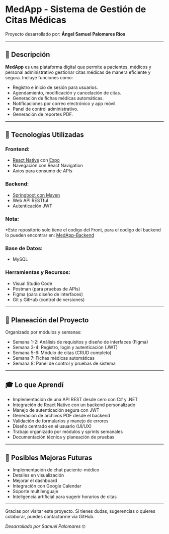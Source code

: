 # MedApp - Sistema de Gestión de Citas Médicas

Proyecto desarrollado por: **Ángel Samuel Palomares Ríos**

---

## 🚀 Descripción

**MedApp** es una plataforma digital que permite a pacientes, médicos y personal administrativo gestionar citas médicas de manera eficiente y segura. Incluye funciones como:

* Registro e inicio de sesión para usuarios.
* Agendamiento, modificación y cancelación de citas.
* Generación de fichas médicas automáticas.
* Notificaciones por correo electrónico y app móvil.
* Panel de control administrativo.
* Generación de reportes PDF.

---

## 🤖 Tecnologías Utilizadas

### Frontend:

* [React Native](https://reactnative.dev/) con [Expo](https://expo.dev/)
* Navegación con React Navigation
* Axios para consumo de APIs

### Backend:

* [Springboot con Maven](https://spring.io/)
* Web API RESTful
* Autenticación JWT

### Nota:

*Este repositorio solo tiene el codigo del Front, para el codigo del backend lo pueden encontrar en: [MedApp-Backend](https://github.com/SamuelPrrr/IngSoftware-Back-MedApp)

### Base de Datos:

* MySQL

### Herramientas y Recursos:

* Visual Studio Code
* Postman (para pruebas de APIs)
* Figma (para diseño de interfaces)
* Git y GitHub (control de versiones)

---

## 📆 Planeación del Proyecto

Organizado por módulos y semanas:

* Semana 1-2: Análisis de requisitos y diseño de interfaces (Figma)
* Semana 3-4: Registro, login y autenticación (JWT)
* Semana 5-6: Módulo de citas (CRUD completo)
* Semana 7: Fichas médicas automáticas
* Semana 8: Panel de control y pruebas de sistema

---

## 🎓 Lo que Aprendí

* Implementación de una API REST desde cero con C# y .NET
* Integración de React Native con un backend personalizado
* Manejo de autenticación segura con JWT
* Generación de archivos PDF desde el backend
* Validación de formularios y manejo de errores
* Diseño centrado en el usuario (UI/UX)
* Trabajo organizado por módulos y sprints semanales
* Documentación técnica y planeación de pruebas

---

## 🚨 Posibles Mejoras Futuras

* Implementación de chat paciente-médico
* Detalles en visualización
* Mejorar el dashboard
* Integración con Google Calendar
* Soporte multilenguaje
* Inteligencia artificial para sugerir horarios de citas

---

Gracias por visitar este proyecto. Si tienes dudas, sugerencias o quieres colaborar, puedes contactarme vía GitHub.

*Desarrollado por Samuel Palomares* 🤓
